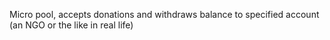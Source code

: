 Micro pool, accepts donations and withdraws balance to specified account (an NGO or the like in real life)
